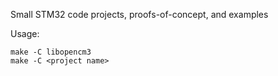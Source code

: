 Small STM32 code projects, proofs-of-concept, and examples

Usage:
```
make -C libopencm3
make -C <project name>
```
